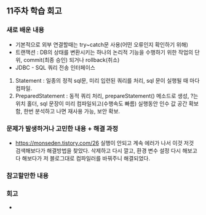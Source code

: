 ## 11주차 학습 회고

### 새로 배운 내용
- 기본적으로 외부 연결할때는 try~catch문 사용(어떤 오류인지 확인하기 위해)
- 트랜잭션 : DB의 상태를 변환시키는 하나의 논리적 기능을 수행하기 위한 작업의 단위, commit(최종 승인) 되거나 rollback(취소)
- JDBC - SQL 쿼리 전송 인터페이스
1. Statement : 일종의 정적 sql문, 미리 입련된 쿼리를 처리, sql 문이 실행될 때 마다 컴파일.
2. PreparedStatement : 동적 쿼리 처리, prepareStatement() 메소드로 생성, ?는 위치 홀더, sql 문장이 미리 컴파일되고(수행속도 빠름) 실행동안 인수 값 공간 확보함, 한번 분석하고 나면 재사용 가능, 보안 확보.
### 문제가 발생하거나 고민한 내용 + 해결 과정
- https://monseden.tistory.com/26 실행이 안되고 계속 에러가 나서 이것 저것 검색해보다가 해결방법을 찾았다. 삭제하고 다시 깔고, 환경 변수 설정 다시 해보고 다 해보다가 저 블로그대로 컴파일러를 바꿔주니 해결되었다.
### 참고할만한 내용


### 회고
- 
